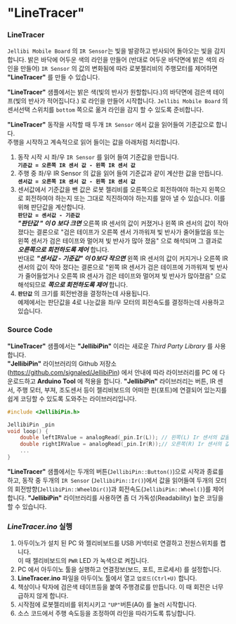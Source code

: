 # "LineTracer"



### LineTracer

 `Jellibi Mobile Board` 의 `IR Sensor`는 빛을 발광하고 반사되어 돌아오는 빛을 감지합니다.  밝은 바닥에 어두운 색의 라인을 만들어 (반대로 어두운 바닥면에 밝은 색의 라인을 만들어) `IR Sensor` 의 값의 변화됨에 따라 로봇젤리비의 주행모터를 제어하면 **"LineTracer"** 를 만들 수 있습니다.   

**"LineTracer"** 샘플에서는 밝은 색(빛의 반사가 원할합니다.)의 바닥면에 검은색 테이프(빛의 반사가 적어집니다.) 로 라인을 만들어 시작합니다.  `Jellibi Mobile Board` 의 센서선택 스위치를 `bottom` 쪽으로 옮겨 라인을 감지 할 수 있도록 준비합니다. 

**"LineTracer"** 동작을 시작할 때 두개 `IR Sensor` 에서 값을 읽어들여 기준값으로 합니다.   
주행을 시작하고 계속적으로 읽어 들이는 값을 아래처럼 처리합니다.   

1.  동작 시작 시 좌/우 `IR Sensor` 를 읽어 들여 기준값을 만듭니다.    
    **`기준값 = 오른쪽 IR 센서 값 - 왼쪽 IR 센서 값`** 
2. 주행 중 좌/우 IR Sensor 의 값을 읽어 들여 기준값과 같이 계산한 값을 만듭니다.   
   **`센서값 = 오른쪽 IR 센서 값 - 왼쪽 IR 센서 값`**
3. 센서값에서 기준값을 뺀 값은 로봇 젤리비를 오른쪽으로 회전하여야 하는지 왼쪽으로 회전하여야 하는지 또는  그대로 직진하여야 하는지를 알아 낼 수 있습니다. 이를 위해 판단값을 계산합니다.   
   **`판단값 = 센서값 - 기준값`**   
   _**"판단값 " 이 0 보다 크면**_   오른쪽 IR 센서의 값이 커졌거나 왼쪽 IR 센서의 값이 작아 졌다는 결론으로 "검은 테이프가 오른쪽 센서 가까워져 빛 반사가 줄어들었음 또는 왼쪽 센서가 검은 테이프와 멀어져 빛 반사가 많아 졌음" 으로 해석되며 그 결과로 _**오른쪽으로 회전하도록 제어**_ 합니다.   
   반대로 _**"센서값 - 기준값" 이  0보다 작으면**_ 왼쪽 IR 센서의 값이 커지거나 오른쪽 IR 센서의 값이 작아 졌다는 결론으로  "왼쪽 IR 센서가 검은 테이프에 가까워져 빛 반사가 줄어들었거나 오른쪽 IR 센사가 검은 테이프와 멀어져 빛 반사가 많아졌음" 으로 해석되므로 _**쪽으로 회전하도록 제어**_  합니다.   
4. **`판단값`** 의 크기를 회전반경을 결정하는데 사용됩니다.    
   예제에서는 판단값을 4로 나눈값을 좌/우 모터의 회전속도를 결정하는데 사용하고 있습니다. 

### Source Code

**"LineTracer"** 샘플에서는 **"JellibiPin"** 이라는 새로운 _Third Party Library_ 를 사용합니다.   
**"JellibiPin"** 라이브러리의 Github 저장소(https://github.com/signaled/JellibiPin) 에서 안내에 따라 라이브러리를 PC 에 다운로드하고 **Arduino Tool** 에 적용을 합니다.  **"JellibiPin"** 라이브러리는 버튼, IR 센서, 주행 모터, 부져, 조도센서 등이 젤리비보드의 어떠한 핀(포트)에 연결되어 있는지를 쉽게 코딩할 수 있도록 도와주는 라이브러리입니다. 

``` cpp 
#include <JellibiPin.h>

JellibiPin _pin
void loop() {
	double leftIRValue = analogRead(_pin.Ir(L)); // 왼쪽(L) Ir 센서의 값을 읽음
	double rightIRValue = analogRead(_pin.Ir(R));// 오른쪽(R) Ir 센서의 값을 읽음
	... 
}
```

  **"LineTracer"** 샘플에서는 두개의 버튼(`JellibiPin::Button()`)으로 시작과 종료를 하고, 동작 중 두개의 `IR Sensor` (`JellibiPin::Ir()`)에서 값을 읽어들여 두개의 모터의 회전방향(`JellibiPin::WheelDir()`)과 회전속도(`JellibiPin::Wheel()`)를 제어합니다.  **"JellibiPin"** 라이브러리를 사용하면 좀 더 가독성(Readability) 높은 코딩을 할 수 있습니다. 

### _LineTracer.ino_ 실행 

1. 아두이노가 설치 된 PC 와 젤리비보드를 USB 커넥터로 연결하고 전원스위치를 켭니다.  
   이 때 젤리비보드의 `PWR` LED 가 녹색으로 켜집니다. 
2. PC 에서 아두이노 툴을 실행하고 연결정보(보드, 포트, 프로세서) 를 설정합니다.
3. **LineTracer.ino** 파일을 아두이노 툴에서 열고 `업로드(Ctrl+U)` 합니다.
4. 책상이나 탁자에 검은색 테이프등을 붙여 주행경로를 만듭니다. 이 때 회전은 너무 급하지 않게 합니다. 
5. 시작점에 로봇젤리비를 위치시키고 `"UP"`버튼(A0) 를 눌러 시작합니다.   
6. 소스 코드에서 주행 속도등을 조정하여 라인을 따라가도록 튜닝합니다. 
